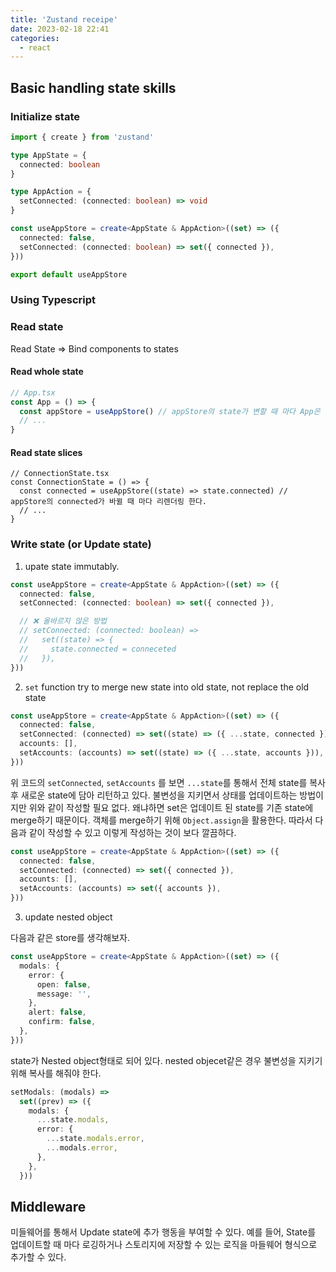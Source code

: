 ```yaml
---
title: 'Zustand receipe'
date: 2023-02-18 22:41
categories:
  - react
---
```


## Basic handling state skills

### Initialize state

```ts
import { create } from 'zustand'

type AppState = {
  connected: boolean
}

type AppAction = {
  setConnected: (connected: boolean) => void
}

const useAppStore = create<AppState & AppAction>((set) => ({
  connected: false,
  setConnected: (connected: boolean) => set({ connected }),
}))

export default useAppStore
```

### Using Typescript

### Read state

Read State => Bind components to states

#### Read whole state

```ts
// App.tsx
const App = () => {
  const appStore = useAppStore() // appStore의 state가 변할 때 마다 App은 리렌더링 한다.
  // ...
}
```

#### Read state slices

```tsx
// ConnectionState.tsx
const ConnectionState = () => {
  const connected = useAppStore((state) => state.connected) // appStore의 connected가 바뀔 때 마다 리렌더링 한다.
  // ...
}
```

### Write state (or Update state)

1. upate state immutably.

```ts
const useAppStore = create<AppState & AppAction>((set) => ({
  connected: false,
  setConnected: (connected: boolean) => set({ connected }),

  // ❌ 올바르지 않은 방법
  // setConnected: (connected: boolean) =>
  //   set((state) => {
  //     state.connected = conneceted
  //   }),
}))
```

2. `set` function try to merge new state into old state, not replace the old state

```ts
const useAppStore = create<AppState & AppAction>((set) => ({
  connected: false,
  setConnected: (connected) => set((state) => ({ ...state, connected })),
  accounts: [],
  setAccounts: (accounts) => set((state) => ({ ...state, accounts })),
}))
```

위 코드의 `setConnected`, `setAccounts` 를 보면 `...state`를 통해서 전체 state를 복사 후 새로운 state에 담아 리턴하고 있다. 불변성을 지키면서 상태를 업데이트하는 방법이지만 위와 같이 작성할 필요 없다. 왜냐하면 set은 업데이트 된 state를 기존 state에 merge하기 때문이다. 객체를 merge하기 위해 `Object.assign`을 활용한다. 따라서 다음과 같이 작성할 수 있고 이렇게 작성하는 것이 보다 깔끔하다.

```ts
const useAppStore = create<AppState & AppAction>((set) => ({
  connected: false,
  setConnected: (connected) => set({ connected }),
  accounts: [],
  setAccounts: (accounts) => set({ accounts }),
}))
```

3. update nested object

다음과 같은 store를 생각해보자.

```ts
const useAppStore = create<AppState & AppAction>((set) => ({
  modals: {
    error: {
      open: false,
      message: '',
    },
    alert: false,
    confirm: false,
  },
}))
```

state가 Nested object형태로 되어 있다. nested objecet같은 경우 불변성을 지키기 위해 복사를 해줘야 한다.

```ts
setModals: (modals) =>
  set((prev) => ({
    modals: {
      ...state.modals,
      error: {
        ...state.modals.error,
        ...modals.error,
      },
    },
  }))
```

## Middleware

미들웨어를 통해서 Update state에 추가 행동을 부여할 수 있다. 예를 들어, State를 업데이트할 때 마다 로깅하거나 스토리지에 저장할 수 있는 로직을 마들웨어 형식으로 추가할 수 있다.
